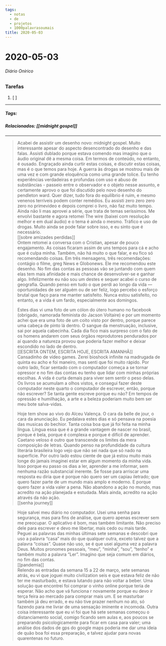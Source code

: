 ```yaml
---
tags:
  - notas
  - de
  - projetos
  - 1000palavrasoumais
title: 2020-05-03  
---
```


# 2020-05-03  

###### Diário Onírico

>

### Tarefas

1. [ ]  

---

##### Tags:

##### Relacionados: [[midnight gospel]]

---

> Acabei de assistir um desenho novo: midnight gospel. Muito interessante apesar do aspecto desencontrado do desenho e das falas. Assisti dublado porque estava comendo mas imagino que o áudio original dê a mesma coisa. Em termos de conteúdo, no entanto, é ousado. Engraçado ainda curtir estas coisas, e discutir estas coisas, mas é o que temos para hoje. A guerra às drogas se mostrou mais de uma vez e com grande eloquência como uma grande tolice. Eu tenho experiências verdadeiras e profundas com uso e abuso de substâncias - passeio entre o observador e o objeto nesse assunto, e certamente aprovo o que foi discutido pelo novo desenho do pendleton ward. Quer dizer, tudo fora do equilíbrio é ruim, e mesmo venenos terríveis podem conter remédios. Eu assisti zero zero zero zero no primevideo e depois comprei o livro, não faz muito tempo. Ainda não li mas aprovei a série, que trata de temas seríssimos. Me envolvi bastante e agora retomei The wire (baixei com resolução melhor e em dual áudio) e o tema é ainda o mesmo. Tráfico e uso de drogas. Muito ainda se pode falar sobre isso, e eu sinto que é necessário.  
> [[sobre amizades perdidas]]  
> Ontem retomei a conversa com o Cristian, apesar de pouco engajamento. As coisas ficaram assim de uns tempos para cá e acho que é culpa minha. Também, não há muito o que falar, e eu fico só recomendando coisas. Em três mensagens, três recomendações: contágio o filme, greg News e Globonews. Ele me recomendou este desenho. No fim das contas as pessoas vão se juntando com quem elas tem mais afinidade e mais chance de desenvolver-se e ganhar algo. Infelizmente eu não sou um destes e sequer acabei o curso de geografia. Quando penso em tudo o que perdi ao longo da vida — oportunidades de ser alguém ou de ser feliz, logo percebo o esforço brutal que faço para me manter satisfeito. Nunca estou satisfeito, no entanto, e a vida é um fardo, especialmente aos domingos. 
> 
> Estes dias vi uma foto de um cólon do útero humano no facebook (obrigado, namorada feminista do Jacson Voltaire) e por um momento achei que era uma foto de um coito visto por dentro, porque parece uma cabeça de pinto lá dentro. O sangue da menstruação, inclusive, sai por aquela cabecinha. Cada dia fico mais surpreso com o fato de os homens andarem com seus órgãos reprodutores pendurados por aí quando a natureza provou que poderia fazer melhor e deixar escondido no lado de dentro.  
> [[ESCRITA ONTEM, ESCRITA HOJE, ESCRITA AMANHÃ]]  
> Cansadinho de vídeo games. Zerei bioshock infinite na madrugada de quinta eu acho e foi maneiro, mas senti que foi muito rápido. Por outro lado, ficar sentado com o computador começa a se tornar opressor e no fim das contas eu tenho que lidar com minhas próprias escolhas. A vida é curta demais para viver sem sentir o peso delas. Os livros se acumulam a olhos vistos, e consegui fazer deste computador neste quarto o computador de escrever, então, porque não escrever? Se tanta gente escreve porque eu não? Em tempos de opressão e humilhação, a arte e a beleza poderiam muito bem ser meu bote salva-vidas. 
> 
> Hoje tem show ao vivo do Alceu Valença. O cara da belle de jour, o cara da anunciação. Eu pedalava estes dias e só pensava na poesia das musicas do bechior. Tanta coisa boa que já foi feita na minha língua. Língua essa que é a grande vantagem de nascer no brasil, porque é bela, porque é complexa e porque é difícil de aprender. Caetano veloso é outro que transcende os limites da mera composição de letras. Quando penso na profundidade da cultura literária brasileira logo vejo que não sei nada que só nado na superfície. Por outro lado estou ciente de que já estou muito mais longe do jamais imaginei estar em algum momento da minha vida. Isso porque eu passo os dias a ler, aprender a me informar, sem nenhuma razão substancial inerente. Se fosse para arriscar uma resposta eu diria que é porque não quero ser um capiau iletrado; que quero fazer parte de um mundo mais amplo e moderno. E porque quero fazer a vida valer a pena. Não abandono a ação no mundo, mas acredito na ação planejada e estudada. Mais ainda, acredito na ação através da não ação.  
> [[senha journey]] 

> Hoje salvei meu diário no computador. Usei uma senha para segurança, mas para fins de análise, que quero apenas escrever sem me preocupar. O aplicativo é bom, mas também limitante. Não preciso dele para escrever e devo me libertar, mais cedo ou mais tarde. Peguei as palavras das minhas últimas sete semanas e descobri que uso a palavra “casa” mais do que qualquer outra, exceto talvez que a palavra “coisas”. Quase não uso, se é que usei alguma vez a palavra Deus. Muitos pronomes pessoais, “meu”, “minha”, “sou”, “tenho” e também muito a palavra “Ler”. Imagino que seja comum em diários, no fim das contas.  
> [[pandemia]]  
> Relendo as entradas da semana 15 a 22 de março, sete semanas atrás, eu vi que joguei muito civilization seis e que estava feliz de não ter me masturbado, e estava lutando para não voltar a beber. Uma solução que encontrei foi comprar o vinho online porque teria de esperar. Não acho que vá funciona r novamente porque eu devo ir terça feira ao mercado para comprar mais um. E se masturbar também já deu errado, e eu não tive prazer nenhum no ato, só fazendo para me livrar de uma sensação iminente e incomoda. Outra coisa interessante que eu vi foi que há sete semanas começou o distanciamento social, comigo ficando sem aulas e, aos poucos se preparando psicologicamente para ficar em casa para valer; uma análise dos dados de gps do google maps poderia me dar uma ideia de quão boa foi essa preparação, e talvez ajudar para novas quarentenas no futuro.
